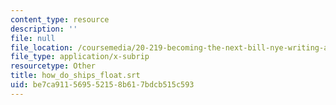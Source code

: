 ```yaml
---
content_type: resource
description: ''
file: null
file_location: /coursemedia/20-219-becoming-the-next-bill-nye-writing-and-hosting-the-educational-show-january-iap-2015/be7ca911569552158b617bdcb515c593_how_do_ships_float.vtt
file_type: application/x-subrip
resourcetype: Other
title: how_do_ships_float.srt
uid: be7ca911-5695-5215-8b61-7bdcb515c593
---
```

